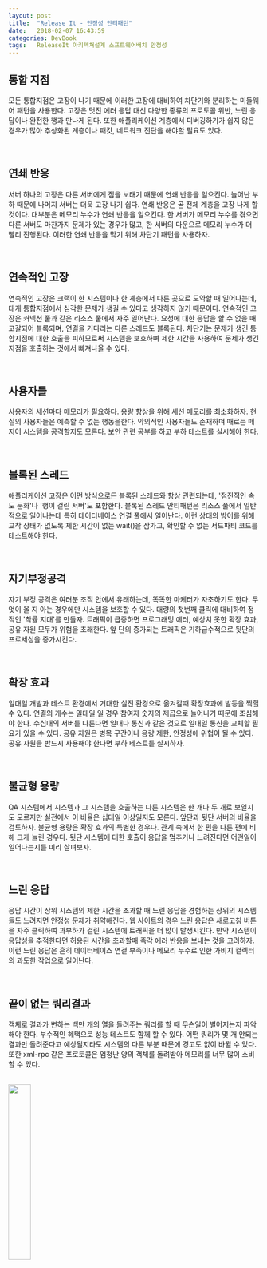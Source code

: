 ```yaml
---
layout: post
title:  "Release It - 안정성 안티패턴"
date:   2018-02-07 16:43:59
categories: DevBook
tags:	ReleaseIt 아키텍쳐설계 소프트웨어배치 안정성  
---
```


## 통합 지점
모든 통합지점은 고장이 나기 때문에 이러한 고장에 대비하여 차단기와 분리하는 미들웨어 패턴을 사용한다. 
고장은 멋진 에러 응답 대신 다양한 종류의 프로토콜 위반, 느린 응답이나 완전한 행과 만나게 된다. 또한 애플리케이션 계층에서 디버깅하기가 쉽지 않은 경우가 많아 추상화된 계층이나 패킷, 네트워크 진단을 해야할 필요도 있다. 

<br/> 

## 연쇄 반응
서버 하나의 고장은 다른 서버에게 짐을 보태기 때문에 연쇄 반응을 일으킨다. 늘어난 부하 때문에 나머지 서버는 더욱 고장 나기 쉽다. 연쇄 반응은 곧 전체 계층을 고장 나게 할 것이다. 대부분은 메모리 누수가 연쇄 반응을 일으킨다. 한 서버가 메모리 누수를 겪으면 다른 서버도 마찬가지 문제가 있는 경우가 많고, 한 서버의 다운으로 메모리 누수가 더 빨리 진행된다. 이러한 연쇄 반응을 막기 위해 차단기 패턴을 사용하자. 

<br/> 

## 연속적인 고장
연속적인 고장은 크랙이 한 시스템이나 한 계층에서 다른 곳으로 도약할 때 일어나는데, 대개 통합지점에서 심각한 문제가 생길 수 있다고 생각하지 않기 때문이다. 연속적인 고장은 커넥션 풀과 같은 리소스 풀에서 자주 일어난다. 요청에 대한 응답을 할 수 없을 때 고갈되어 블록되며, 연결을 기다리는 다른 스레드도 블록된다. 차단기는 문제가 생긴 통합지점에 대한 호출을 피하므로써 시스템을 보호하며 제한 시간을 사용하여 문제가 생긴 지점을 호출하는 것에서 빠져나올 수 있다. 

<br/> 

## 사용자들
사용자의 세션마다 메모리가 필요하다. 용량 향상을 위해 세션 메모리를 최소화하자. 현실의 사용자들은 예측할 수 없는 행동을한다. 악의적인 사용자들도 존재하며 때로는 떼지어 시스템을 공격할지도 모른다. 보안 관련 공부를 하고 부하 테스트를 실시해야 한다. 

<br/> 

## 블록된 스레드
애플리케이션 고장은 어떤 방식으로든 블록된 스레드와 항상 관련되는데, '점진적인 속도 둔화'나 '행이 걸린 서버'도 포함한다. 블록된 스레드 안티패턴은 리소스 풀에서 일반적으로 일어나는데 특히 데이터베이스 연결 풀에서 일어난다. 이런 상태의 방어를 위해 교착 상태가 없도록 제한 시간이 없는 wait()을 삼가고, 확인할 수 없는 서드파티 코드를 테스트해야 한다. 

<br/> 

## 자기부정공격
자기 부정 공격은 여러분 조직 안에서 유래하는데, 똑똑한 마케터가 자초하기도 한다. 무엇이 올 지 아는 경우에만 시스템을 보호할 수 있다. 대량의 첫번째 클릭에 대비하여 정적인 '착률 지대'를 만들자. 트래픽이 급증하면 프로그래밍 에러, 예상치 못한 확장 효과, 공유 자원 모두가 위험을 초래한다. 앞 단의 증가되는 트래픽은 기하급수적으로 뒷단의 프로세싱을 증가시킨다. 

<br/> 

## 확장 효과
일대일 개발과 테스트 환경에서 거대한 실전 환경으로 옮겨갈때 확장효과에 발등을 찍힐 수 있다. 연결의 개수는 일대일 일 경우 참여자 숫자의 제곱으로 늘어나기 때문에 조심해야 한다. 수십대의 서버를 다룬다면 일대다 통신과 같은 것으로 일대일 통신을 교체할 필요가 있을 수 있다. 공유 자원은 병목 구간이나 용량 제한, 안정성에 위협이 될 수 있다. 공유 자원을 반드시 사용해야 한다면 부하 테스트를 실시하자. 

<br/> 

## 불균형 용량 
QA 시스템에서 시스템과 그 시스템을 호출하는 다른 시스템은 한 개나 두 개로 보일지도 모르지만 실전에서 이 비율은 십대일 이상일지도 모른다. 앞단과 뒷단 서버의 비율을 검토하자. 불균형 용량은 확장 효과의 특별한 경우다. 관계 속에서 한 편을 다른 편에 비해 크게 늘린 경우다. 뒷단 시스템에 대한 호출이 응답을 멈추거나 느려진다면 어떤일이 일어나는지를 미리 살펴보자. 

<br/> 

## 느린 응답
응답 시간이 상위 시스템의 제한 시간을 초과할 때 느린 응답을 경험하는 상위의 시스템들도 느려지면 안정성 문제가 취약해진다. 웹 사이트의 경우 느린 응답은 새로고침 버튼을 자주 클릭하여 과부하가 걸린 시스템에 트래픽을 더 많이 발생시킨다. 만약 시스템이 응답성을 추적한다면 허용된 시간을 초과할때 즉각 에러 반응을 보내는 것을 고려하자. 이런 느린 응답은 흔히 데이터베이스 연결 부족이나 메모리 누수로 인한 가비지 컬렉터의 과도한 작업으로 일어난다. 

<br/> 

## 끝이 없는 쿼리결과
객체로 결과가 변하는 백만 개의 열을 돌려주는 쿼리를 할 때 무슨일이 벌어지는지 파악해야 한다. 부수적인 혜택으로 성능 테스트도 함께 할 수 있다. 어떤 쿼리가 몇 개 안되는 결과만 돌려준다고 예상될지라도 시스템의 다른 부분 때문에 경고도 없이 바뀔 수 있다. 또한 xml-rpc 같은 프로토콜은 엄청난 양의 객체를 돌려받아 메모리를 너무 많이 소비할 수 있다. 

<br/> 

<a href="http://www.aladin.co.kr/shop/wproduct.aspx?ItemId=1006539">
  <img class="book" style="width: 30%; height: 30%" src="http://image.aladin.co.kr/product/100/65/cover/8992939108_1.jpg"/>
</a>
